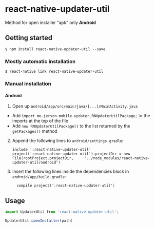 
# react-native-updater-util

Method for open installer "apk" only **Android**

## Getting started

`$ npm install react-native-updater-util --save`

### Mostly automatic installation

`$ react-native link react-native-updater-util`

### Manual installation


#### Android

1. Open up `android/app/src/main/java/[...]/MainActivity.java`
  - Add `import me.jerson.mobile.updater.RNUpdaterUtilPackage;` to the imports at the top of the file
  - Add `new RNUpdaterUtilPackage()` to the list returned by the `getPackages()` method
2. Append the following lines to `android/settings.gradle`:
  	```
  	include ':react-native-updater-util'
  	project(':react-native-updater-util').projectDir = new File(rootProject.projectDir, 	'../node_modules/react-native-updater-util/android')
  	```
3. Insert the following lines inside the dependencies block in `android/app/build.gradle`:
  	```
      compile project(':react-native-updater-util')
  	```


## Usage
```javascript
import UpdaterUtil from 'react-native-updater-util';

UpdaterUtil.openInstaller(path)
```
  